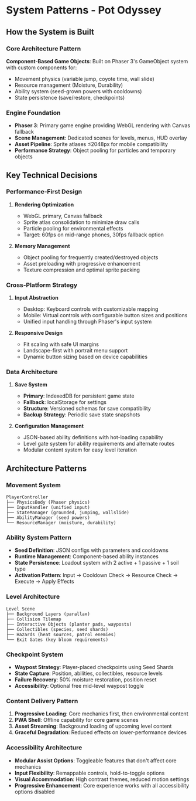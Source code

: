 # System Patterns - Pot Odyssey

## How the System is Built

### Core Architecture Pattern
**Component-Based Game Objects**: Built on Phaser 3's GameObject system with custom components for:
- Movement physics (variable jump, coyote time, wall slide)
- Resource management (Moisture, Durability)
- Ability system (seed-grown powers with cooldowns)
- State persistence (save/restore, checkpoints)

### Engine Foundation
- **Phaser 3**: Primary game engine providing WebGL rendering with Canvas fallback
- **Scene Management**: Dedicated scenes for levels, menus, HUD overlay
- **Asset Pipeline**: Sprite atlases ≤2048px for mobile compatibility
- **Performance Strategy**: Object pooling for particles and temporary objects

## Key Technical Decisions

### Performance-First Design
1. **Rendering Optimization**
   - WebGL primary, Canvas fallback
   - Sprite atlas consolidation to minimize draw calls
   - Particle pooling for environmental effects
   - Target: 60fps on mid-range phones, 30fps fallback option

2. **Memory Management**
   - Object pooling for frequently created/destroyed objects
   - Asset preloading with progressive enhancement
   - Texture compression and optimal sprite packing

### Cross-Platform Strategy
1. **Input Abstraction**
   - Desktop: Keyboard controls with customizable mapping
   - Mobile: Virtual controls with configurable button sizes and positions
   - Unified input handling through Phaser's input system

2. **Responsive Design**
   - Fit scaling with safe UI margins
   - Landscape-first with portrait menu support
   - Dynamic button sizing based on device capabilities

### Data Architecture
1. **Save System**
   - **Primary**: IndexedDB for persistent game state
   - **Fallback**: localStorage for settings
   - **Structure**: Versioned schemas for save compatibility
   - **Backup Strategy**: Periodic save state snapshots

2. **Configuration Management**
   - JSON-based ability definitions with hot-loading capability
   - Level gate system for ability requirements and alternate routes
   - Modular content system for easy level iteration

## Architecture Patterns

### Movement System
```
PlayerController
├── PhysicsBody (Phaser physics)
├── InputHandler (unified input)
├── StateManager (grounded, jumping, wallslide)
├── AbilityManager (seed powers)
└── ResourceManager (moisture, durability)
```

### Ability System Pattern
- **Seed Definition**: JSON configs with parameters and cooldowns
- **Runtime Management**: Component-based ability instances
- **State Persistence**: Loadout system with 2 active + 1 passive + 1 soil type
- **Activation Pattern**: Input → Cooldown Check → Resource Check → Execute → Apply Effects

### Level Architecture
```
Level Scene
├── Background Layers (parallax)
├── Collision Tilemap
├── Interactive Objects (planter pads, wayposts)
├── Collectibles (species, seed shards)
├── Hazards (heat sources, patrol enemies)
└── Exit Gates (key bloom requirements)
```

### Checkpoint System
- **Waypost Strategy**: Player-placed checkpoints using Seed Shards
- **State Capture**: Position, abilities, collectibles, resource levels
- **Failure Recovery**: 50% moisture restoration, position reset
- **Accessibility**: Optional free mid-level waypost toggle

### Content Delivery Pattern
1. **Progressive Loading**: Core mechanics first, then environmental content
2. **PWA Shell**: Offline capability for core game scenes
3. **Asset Streaming**: Background loading of upcoming level content
4. **Graceful Degradation**: Reduced effects on lower-performance devices

### Accessibility Architecture
- **Modular Assist Options**: Toggleable features that don't affect core mechanics
- **Input Flexibility**: Remappable controls, hold-to-toggle options
- **Visual Accommodation**: High contrast themes, reduced motion settings
- **Progressive Enhancement**: Core experience works with all accessibility options disabled